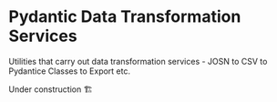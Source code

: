 # Pydantic Data Transformation Services

Utilities that carry out data transformation services - JOSN to CSV to Pydantice Classes to Export etc.

Under construction 🏗️